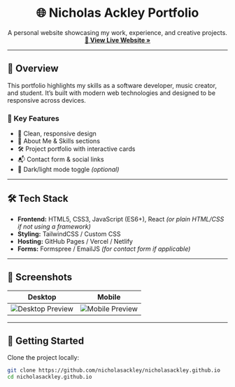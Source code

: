 <h1 align="center">🌐 Nicholas Ackley Portfolio</h1>

<p align="center">
  A personal website showcasing my work, experience, and creative projects.
  <br />
  <a href="https://nicholas-ackley.github.io/website/" target="_blank"><strong>🌟 View Live Website »</strong></a>
</p>

---

## 📌 Overview

This portfolio highlights my skills as a software developer, music creator, and student. It’s built with modern web technologies and designed to be responsive across devices.

### 🔗 Key Features
- 🎨 Clean, responsive design
- 🧠 About Me & Skills sections
- 🛠️ Project portfolio with interactive cards
- 📬 Contact form & social links
- 🌙 Dark/light mode toggle *(optional)*

---

## 🛠️ Tech Stack

- **Frontend:** HTML5, CSS3, JavaScript (ES6+), React *(or plain HTML/CSS if not using a framework)*
- **Styling:** TailwindCSS / Custom CSS
- **Hosting:** GitHub Pages / Vercel / Netlify
- **Forms:** Formspree / EmailJS *(for contact form if applicable)*

---

## 📸 Screenshots

| Desktop | Mobile |
|--------|--------|
| ![Desktop Preview](./screenshots/desktop.png) | ![Mobile Preview](./screenshots/mobile.png) |

---

## 🚀 Getting Started

Clone the project locally:

```bash
git clone https://github.com/nicholasackley/nicholasackley.github.io
cd nicholasackley.github.io
